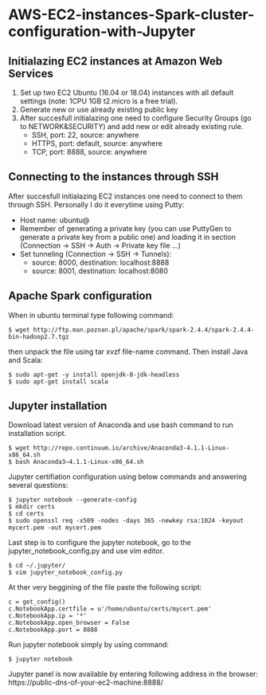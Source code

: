 # AWS-EC2-instances-Spark-cluster-configuration-with-Jupyter

## Initialazing EC2 instances at Amazon Web Services

1. Set up two EC2 Ubuntu (16.04 or 18.04) instances with all default settings (note: 1CPU 1GB t2.micro is a free trial).
2. Generate new or use already existing public key
3. After succesfull initialazing one need to configure Security Groups (go to NETWORK&SECURITY) and add new or edit already existing rule.
   - SSH, port: 22, source: anywhere
   - HTTPS, port: default, source: anywhere
   - TCP, port: 8888, source: anywhere

## Connecting to the instances through SSH

After succesfull initialazing EC2 instances one need to connect to them through SSH.
Personally I do it everytime using Putty:
- Host name: ubuntu@<your-public-DNS-of-an-instance>
- Remember of generating a private key (you can use PuttyGen to generate a private key from a public one)
  and loading it in section (Connection -> SSH -> Auth -> Private key file ...)
- Set tunneling (Connection -> SSH -> Tunnels): 
  - source: 8000, destination: localhost:8888
  - source: 8001, destination: localhost:8080
  
## Apache Spark configuration

When in ubuntu terminal type following command:
```
$ wget http://ftp.man.poznan.pl/apache/spark/spark-2.4.4/spark-2.4.4-bin-hadoop2.7.tgz
```
then unpack the file using tar xvzf file-name command.
Then install Java and Scala:
```
$ sudo apt-get -y install openjdk-8-jdk-headless
$ sudo apt-get install scala
```

## Jupyter installation

Download latest version of Anaconda and use bash command to run installation script.
```
$ wget http://repo.continuum.io/archive/Anaconda3-4.1.1-Linux-x86_64.sh
$ bash Anaconda3–4.1.1-Linux-x86_64.sh
```
Jupyter certifiation configuration using below commands and answering several questions:
```
$ jupyter notebook --generate-config
$ mkdir certs
$ cd certs
$ sudo openssl req -x509 -nodes -days 365 -newkey rsa:1024 -keyout mycert.pem -out mycert.pem
```
Last step is to configure the jupyter notebook, go to the jupyter_notebook_config.py and use vim editor.
```
$ cd ~/.jupyter/
$ vim jupyter_notebook_config.py
```
At ther very beggining of the file paste the following script:
```
c = get_config()
c.NotebookApp.certfile = u'/home/ubuntu/certs/mycert.pem' 
c.NotebookApp.ip = '*'
c.NotebookApp.open_browser = False 
c.NotebookApp.port = 8888
```
Run jupyter notebook simply by using command:
```
$ jupyter notebook
```
Jupyter panel is now available by entering following address in the browser:
https://public-dns-of-your-ec2-machine:8888/
